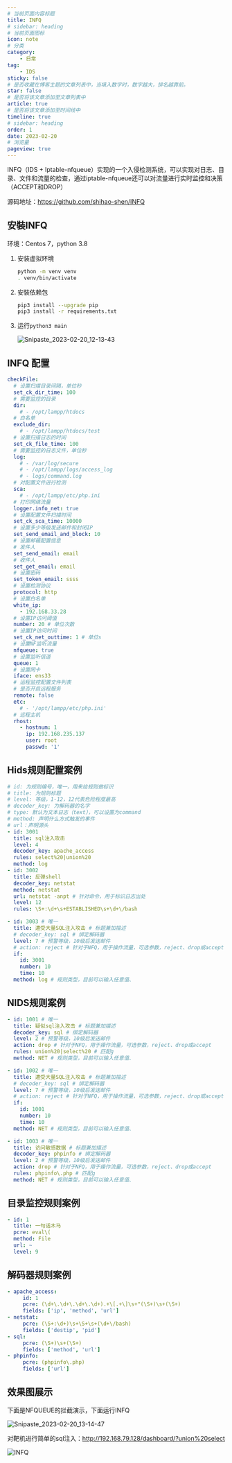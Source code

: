 ```yaml
---
# 当前页面内容标题
title: INFQ
# sidebar: heading
# 当前页面图标
icon: note
# 分类
category:
    - 日常
tag:
    - IDS
sticky: false
# 是否收藏在博客主题的文章列表中，当填入数字时，数字越大，排名越靠前。
star: false
# 是否将该文章添加至文章列表中
article: true
# 是否将该文章添加至时间线中
timeline: true
# sidebar: heading
order: 1
date: 2023-02-20
# 浏览量
pageview: true
---
```


INFQ（IDS + Iptable-nfqueue）实现的一个入侵检测系统，可以实现对日志、目录、文件和流量的检查，通过iptable-nfqueue还可以对流量进行实时监控和决策（ACCEPT和DROP）

源码地址：https://github.com/shihao-shen/INFQ

## 安裝INFQ

环境：Centos 7，python 3.8

1. 安装虚拟环境

   ```sh
   python -m venv venv
   . venv/bin/activate
   ```

2. 安裝依赖包

   ```sh
   pip3 install --upgrade pip
   pip3 install -r requirements.txt
   ```

3. 运行`python3 main`

   ![Snipaste_2023-02-20_12-13-43](https://shihao-icu-1304033786.cos.ap-shanghai.myqcloud.com/shihao.icu/Snipaste_2023-02-20_12-13-43.png)



## INFQ 配置

```yaml
checkFile:
  # 设置扫描目录间隔，单位秒 
  set_ck_dir_time: 100
  # 需要监控的目录
  dir:
    # - /opt/lampp/htdocs
  # 白名单
  exclude_dir:
    # - /opt/lampp/htdocs/test
  # 设置扫描日志的时间
  set_ck_file_time: 100
  # 需要监控的日志文件，单位秒
  log:
    # - /var/log/secure
    # - /opt/lampp/logs/access_log
    # - logs/command.log
  # 对配置文件进行检测
  sca:
    # - /opt/lampp/etc/php.ini
  # 打印网络流量
  logger.info_net: true
  # 设置配置文件扫描时间
  set_ck_sca_time: 10000
  # 设置多少等级发送邮件和封闭IP
  set_send_email_and_block: 10
  # 设置邮箱配置信息
  # 发件人
  set_send_email: email
  # 收件人
  set_get_email: email
  # 设置密码
  set_token_email: ssss
  # 设置检测协议
  protocol: http
  # 设置白名单
  white_ip:
    - 192.168.33.28
  # 设置IP访问阈值
  number: 20 # 单位次数
  # 设置IP访问时间
  set_ck_net_outtime: 1 # 单位s
  # 设置NF监听流量
  nfqueue: true
  # 设置监听信道
  queue: 1
  # 设置网卡
  iface: ens33
  # 运程监控配置文件列表
  # 是否开启远程服务
  remote: false
  etc:
    # - '/opt/lampp/etc/php.ini'
  # 远程主机
  rhost:
    - hostnum: 1
      ip: 192.168.235.137
      user: root
      passwd: '1'

```



## Hids规则配置案例

```yaml
# id: 为规则编号，唯一，用来给规则做标识
# title: 为规则标题
# level: 等级，1-12，12代表危险程度最高
# decoder_key: 为解码器的名字
# type: 默认为文本日志（text），可以设置为command
# method: 声明什么方式触发的事件
# url：声明源头
- id: 3001
  title: sql注入攻击
  level: 4
  decoder_key: apache_access 
  rules: select%20|union%20
  method: log
- id: 3002
  title: 反弹shell
  decoder_key: netstat
  method: netstat
  url: netstat -anpt # 针对命令，用于标识日志出处
  level: 12
  rules: \S+:\d+\s+ESTABLISHED\s+\d+\/bash

- id: 3003 # 唯一
  title: 遭受大量SQL注入攻击 # 标题兼加描述
  # decoder_key: sql # 绑定解码器
  level: 7 # 预警等级，10级后发送邮件
  # action: reject # 针对于NFQ，用于操作流量，可选参数，reject、drop或accept
  if:
    id: 3001
    number: 10
    time: 10
  method: log # 规则类型，目前可以输入任意值、

```

## NIDS规则案例

```yaml
- id: 1001 # 唯一
  title: 疑似sql注入攻击 # 标题兼加描述
  decoder_key: sql # 绑定解码器
  level: 2 # 预警等级，10级后发送邮件
  action: drop # 针对于NFQ，用于操作流量，可选参数，reject、drop或accept
  rules: union%20|select%20 # 匹配g
  method: NET # 规则类型，目前可以输入任意值、

- id: 1002 # 唯一
  title: 遭受大量SQL注入攻击 # 标题兼加描述
  # decoder_key: sql # 绑定解码器
  level: 7 # 预警等级，10级后发送邮件
  # action: reject # 针对于NFQ，用于操作流量，可选参数，reject、drop或accept
  if:
    id: 1001
    number: 10
    time: 10
  method: NET # 规则类型，目前可以输入任意值、

- id: 1003 # 唯一
  title: 访问敏感数据 # 标题兼加描述
  decoder_key: phpinfo # 绑定解码器
  level: 2 # 预警等级，10级后发送邮件
  action: drop # 针对于NFQ，用于操作流量，可选参数，reject、drop或accept
  rules: phpinfo\.php # 匹配g
  method: NET # 规则类型，目前可以输入任意值、
```

## 目录监控规则案例

```yaml
- id: 1
  title: 一句话木马
  pcre: eval\(
  method: File
  url: ~
  level: 9
```

## 解码器规则案例

```yaml
- apache_access:
     id: 1
     pcre: (\d+\.\d+\.\d+\.\d+).+\[.+\]\s+"(\S+)\s+(\S+)
     fields: ['ip', 'method', 'url']
- netstat:
     pcre: (\S+:\d+)\s+\S+\s+(\d+\/bash)
     fields: ['destip', 'pid']
- sql:
     pcre: (\S+)\s+(\S+)
     fields: ['method', 'url']
- phpinfo:
     pcre: (phpinfo\.php)
     fields: ['url']
```

## 效果图展示

下面是NFQUEUE的拦截演示，下面运行INFQ

![Snipaste_2023-02-20_13-14-47](https://shihao-icu-1304033786.cos.ap-shanghai.myqcloud.com/shihao.icu/Snipaste_2023-02-20_13-14-47.png)

对靶机进行简单的sql注入：http://192.168.79.128/dashboard/?union%20select

![INFQ](https://shihao-icu-1304033786.cos.ap-shanghai.myqcloud.com/shihao.icu/INFQ.gif)